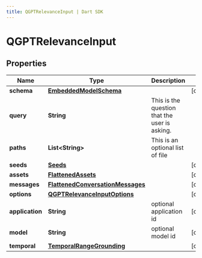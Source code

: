 ```yaml
---
title: QGPTRelevanceInput | Dart SDK
---
```


# QGPTRelevanceInput

## Properties
Name | Type | Description | Notes
------------ | ------------- | ------------- | -------------
**schema** | [**EmbeddedModelSchema**](EmbeddedModelSchema) |  | [optional] 
**query** | **String** | This is the question that the user is asking. | 
**paths** | **List\<String\>** | This is an optional list of file || folder paths. | [optional] [default to const []]
**seeds** | [**Seeds**](Seeds) |  | [optional] 
**assets** | [**FlattenedAssets**](FlattenedAssets) |  | [optional] 
**messages** | [**FlattenedConversationMessages**](FlattenedConversationMessages) |  | [optional] 
**options** | [**QGPTRelevanceInputOptions**](QGPTRelevanceInputOptions) |  | [optional] 
**application** | **String** | optional application id | [optional] 
**model** | **String** | optional model id | [optional] 
**temporal** | [**TemporalRangeGrounding**](TemporalRangeGrounding) |  | [optional] 


